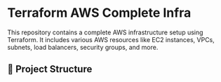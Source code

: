 # Terraform AWS Complete Infra

This repository contains a complete AWS infrastructure setup using Terraform. It includes various AWS resources like EC2 instances, VPCs, subnets, load balancers, security groups, and more.

## 📁 Project Structure

